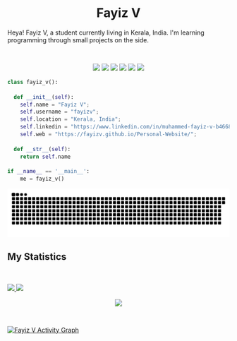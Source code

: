 <h1 align="center">
  <b>Fayiz V</b>
</h1>

Heya! Fayiz V, a student currently living in Kerala, India. I'm learning programming through small projects  on the side.

<br>

<p>
<div align="center">
  <img src="https://img.shields.io/badge/-HTML-c58545?style=for-the-badge&logo=html5&logoColor=c58545&labelColor=282828">
  <img src="https://img.shields.io/badge/-CSS-771cd2?style=for-the-badge&logo=css3&logoColor=771cd2&labelColor=282828">
  <img src="https://img.shields.io/badge/-JavaScript-d1a01f?style=for-the-badge&logo=javascript&logoColor=d1a01f&labelColor=282828">
  <img src="https://img.shields.io/badge/-Python-98b982?style=for-the-badge&logo=python&logoColor=98b982&labelColor=282828">
  <img src="https://img.shields.io/badge/-Django-98b982?style=for-the-badge&logo=django&logoColor=98b982&labelColor=282828">
  <img src="https://img.shields.io/badge/-DevOps-c58545?style=for-the-badge&logo=Azure DevOps&logoColor=c58545&labelColor=282828">
</div>
</p>

```python
class fayiz_v():
    
  def __init__(self):
    self.name = "Fayiz V";
    self.username = "fayizv";
    self.location = "Kerala, India";
    self.linkedin = "https://www.linkedin.com/in/muhammed-fayiz-v-b46684223";
    self.web = "https://fayizv.github.io/Personal-Website/";
  
  def __str__(self):
    return self.name

if __name__ == '__main__':
    me = fayiz_v()
```

<!--- <div align="center">
;;   <a href="https://open.spotify.com/user/6s6pbtefezpookh8gwnkko15v">
;;     <img src="https://readme-spotify-tingz.vercel.app/api/now-playing">
;;   </a>
;; </div>
--->

<!--
<div align="center">
  <a href="https://open.spotify.com/user/6s6pbtefezpookh8gwnkko15v">
    <img src="https://spotify-readme-theta-virid.vercel.app/api?scan=true&theme=dark" width="240px">
  </a>
</div>
-->

![snake gif](https://github.com/TekyaygilFethi/TekyaygilFethi/blob/output/github-contribution-grid-snake.svg)

## My Statistics

<br/>
<p align="left">
  <a href="https://fayizv.github.io/Personal-Website/">
  <img width="49.5%" src="https://github-readme-stats.vercel.app/api?username=fayizv&show_icons=true&theme=gruvbox&hide_border=true" />
    <img width="49.5%" src="https://github-readme-streak-stats.herokuapp.com/?user=fayiz&theme=gruvbox&hide_border=true" />
  </a>
</p>
<p align="center">
<img align="center" width="49.5%" src="https://github-readme-stats.vercel.app/api/top-langs/?username=fayizv&layout=compact&theme=gruvbox&langs_count=10&hide_border=true" />
</p>

<br>

[![Fayiz V Activity Graph](https://activity-graph.herokuapp.com/graph?username=fayiz&custom_title=Fayiz%20V%20Contribution%20Graph&theme=gruvbox&bg_color=282828&hide_border=true&line=d1a01f&point=c58545)](https://fayizv.github.io/Personal-Website/)
